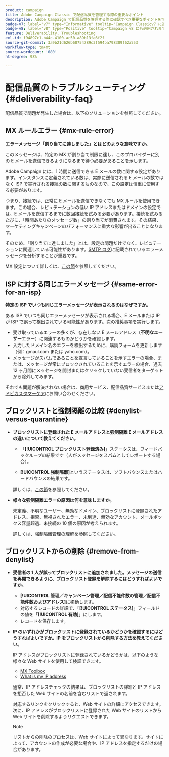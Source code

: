 ```yaml
---
product: campaign
title: Adobe Campaign Classic で配信品質を管理する際の重要なポイント
description: Adobe Campaign で配信品質を管理する際に確認すべき重要なポイントを学ぶ
badge-v7: label="v7" type="Informative" tooltip="Campaign Classicv7 に適用"
badge-v8: label="v8" type="Positive" tooltip="Campaign v8 にも適用されます"
feature: Deliverability, Troubleshooting
exl-id: f94897c1-b44c-4100-ac50-a89b13fa6f2f
source-git-commit: 3a9b21d626b60754789c3f594ba798309f62a553
workflow-type: tm+mt
source-wordcount: '680'
ht-degree: 98%

---
```


# 配信品質のトラブルシューティング{#deliverability-faq}



配信品質で問題が発生した場合は、以下のソリューションを参照してください。

## MX ルールエラー {#mx-rule-error}

**エラーメッセージ「割り当てに達しました」とはどのような意味ですか。**

このメッセージは、特定の MX が割り当て制限に達し、このプロバイダーに別の E メールを送信できるようになるまで待つ必要があることを示します。

Adobe Campaign には、1 時間に送信できる E メールの数に関する設定があります。インスタンスに定義されている数は、実際に送信される E メールの数ではなく ISP で実行される接続の数に関するものなので、この設定は慎重に使用する必要があります。

つまり、接続では、正常に E メールを送信できなくても MX ルールを使用できます。この場合、レピュテーションの低い IP アドレスまたはドメインの設定では、E メールを送信するまでに数回接続を試みる必要があります。接続を試みるたびに、「時間あたりのメッセージ数」の割り当てが消費されます。その結果、マーケティングキャンペーンのパフォーマンスに重大な影響が出ることになります。

そのため、「割り当てに達しました」とは、設定の問題だけでなく、レピュテーションに関連している可能性があります。[SMTP ログ](../../production/using/monitoring-processes.md#smtp-errors-per-domain)に記載されているエラーメッセージを分析することが重要です。

MX 設定について詳しくは、[この節](../../installation/using/email-deliverability.md#mx-configuration)を参照してください。

## ISP に対する同じエラーメッセージ {#same-error-for-an-isp}

**特定の ISP でいつも同じエラーメッセージが表示されるのはなぜですか。**

ある ISP でいつも同じエラーメッセージが表示される場合、E メールまたは IP が ISP で誤って検出されている可能性があります。次の推奨事項を実行します。
* 受け取っているエラーの多くが、存在しない E メールアドレス（**不明なユーザー**&#x200B;エラー）に関連するものかどうかを確認します。
* 入力したドメイン名のエラーを検出するために、購読フォームを更新します（例：gmaul.com または yaho.com）。
* メッセージがスパムであることを宣言していることを示すエラーの場合、または、メッセージが常にブロックされていることを示すエラーの場合、過去 12 ヶ月間にメッセージを開封またはクリックしていない受信者をターゲットから除外してみます。

それでも問題が解決されない場合は、商用サービス、配信品質サービスまたは[アドビカスタマーケア](https://helpx.adobe.com/jp/enterprise/admin-guide.html/enterprise/using/support-for-experience-cloud.ug.html)にお問い合わせください。

## ブロックリストと強制隔離の比較 {#denylist-versus-quarantine}

* **ブロックリストに登録された E メールアドレスと強制隔離 E メールアドレスの違いについて教えてください。**

   * 「**[!UICONTROL ブロックリスト登録済み]**」ステータスは、フィードバックループの結果です（人がメッセージをスパムとしてレポートする場合）。

   * **[!UICONTROL 強制隔離]**&#x200B;というステータスは、ソフトバウンスまたはハードバウンスの結果です。

  詳しくは、[この節](understanding-quarantine-management.md#quarantine-vs-denylist)を参照してください。

* **様々な強制隔離エラーの原因は何を意味しますか。**

  未定義、不明なユーザー、無効なドメイン、ブロックリストに登録されたアドレス、拒否、無視されたエラー、未到達、無効なアカウント、メールボックス容量超過、未接続の 10 個の原因が考えられます。

  詳しくは、[強制隔離管理の理解](understanding-quarantine-management.md)を参照してください。

## ブロックリストからの削除 {#remove-from-denylist}

* **受信者の 1 人が誤ってブロックリストに追加されました。メッセージの送信を再開できるように、ブロックリスト登録を解除するにはどうすればよいですか。**

   * **[!UICONTROL 管理／キャンペーン管理／配信不能件数の管理／配信不能件数およびアドレス]**&#x200B;に移動します。
   * 対応するレコードの詳細で、「**[!UICONTROL ステータス]**」フィールドの値を「**[!UICONTROL 有効]**」にします。
   * レコードを保存します。

* **IP のいずれかがブロックリストに登録されているかどうかを確認するにはどうすればよいですか。IP をブロックリストから削除する方法を教えてください。**

  IP アドレスがブロックリストに登録されているかどうかは、以下のような様々な Web サイトを使用して検証できます。
   * [MX Toolbox](https://mxtoolbox.com/)
   * [What is my IP address](https://whatismyipaddress.com)

  通常、IP アドレスチェックの結果は、ブロックリストの詳細と IP アドレスを拒否した Web サイトの名前を含むリストで返されます。

  対応するリンクをクリックすると、Web サイトの詳細にアクセスできます。次に、IP アドレスがブロックリストに登録された Web サイトのリストから Web サイトを削除するようリクエストできます。

  >[!NOTE]
  >
  >リストからの削除のプロセスは、Web サイトによって異なります。サイトによって、アカウントの作成が必要な場合や、IP アドレスを指定するだけの場合があります。
